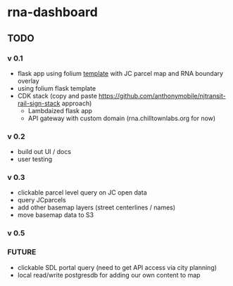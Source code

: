 # rna-dashboard

## TODO

### v 0.1
- flask app using folium [template](https://python-visualization.github.io/folium/flask.html) with JC parcel map and RNA boundary overlay
- using folium flask template
- CDK stack (copy and paste https://github.com/anthonymobile/njtransit-rail-sign-stack approach)
    - Lambdaized flask app
    - API gateway with custom domain (rna.chilltownlabs.org for now)

### v 0.2
- build out UI / docs
- user testing

### v 0.3
- clickable parcel level query on JC open data
- query JCparcels
- add other basemap layers (street centerlines / names)
- move basemap data to S3

### v 0.5

### FUTURE
- clickable SDL portal query (need to get API access via city planning)
- local read/write postgresdb for adding our own content to map 

